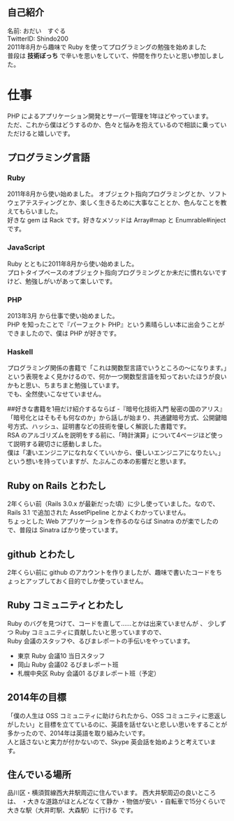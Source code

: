 ## 自己紹介
名前: おだい　すぐる  
TwitterID: Shindo200  
2011年8月から趣味で Ruby を使ってプログラミングの勉強を始めました  
普段は **技術ぼっち** で辛いを思いをしていて、仲間を作りたいと思い参加しました。

# 仕事
PHP によるアプリケーション開発とサーバー管理を1年ほどやっています。  
ただ、これから僕はどうするのか、色々と悩みを抱えているので相談に乗っていただけると嬉しいです。

## プログラミング言語
### Ruby
2011年8月から使い始めました。
オブジェクト指向プログラミングとか、ソフトウェアテスティングとか、楽しく生きるために大事なこととか、色んなことを教えてもらいました。  
好きな gem は Rack です。好きなメソッドは Array#map と Enumrable#inject です。
### JavaScript
Ruby とともに2011年8月から使い始めました。  
プロトタイプベースのオブジェクト指向プログラミングとか未だに慣れないですけど、勉強しがいがあって楽しいです。  
### PHP
2013年3月 から仕事で使い始めました。  
PHP を知ったことで『パーフェクト PHP』という素晴らしい本に出会うことができましたので、僕は PHP が好きです。
### Haskell
プログラミング関係の書籍で「これは関数型言語でいうところの〜になります。」という表現をよく見かけるので、何か一つ関数型言語を知っておいたほうが良いかもと思い、ちまちまと勉強しています。  
でも、全然使いこなせていません。

##好きな書籍を1冊だけ紹介するならば
-『暗号化技術入門 秘密の国のアリス』
「暗号化とはそもそも何なのか」から話しが始まり、共通鍵暗号方式、公開鍵暗号方式、ハッシュ、証明書などの技術を優しく解説した書籍です。  
RSA のアルゴリズムを説明をする前に、「時計演算」について4ページほど使って説明する親切さに感動しました。  
僕は「凄いエンジニアになれなくていいから、優しいエンジニアになりたい。」という想いを持っていますが、たぶんこの本の影響だと思います。

## Ruby on Rails とわたし
2年くらい前（Rails 3.0.x が最新だった頃）に少し使っていました。なので、Rails 3.1 で追加された AssetPipeline とかよくわかっていません。  
ちょっとした Web アプリケーションを作るのならば Sinatra のが楽でしたので、普段は Sinatra ばかり使っています。  

## github とわたし
2年くらい前に github のアカウントを作りましたが、趣味で書いたコードをちょっとアップしておく目的でしか使っていません。  

## Ruby コミュニティとわたし
Ruby のバグを見つけて、コードを直して……とかは出来ていませんが  、
少しずつ Ruby コミュニティに貢献したいと思っていますので、  
Ruby 会議のスタッフや、るびまレポートの手伝いをやっています。  
- 東京 Ruby 会議10 当日スタッフ
- 岡山 Ruby 会議02 るびまレポート班
- 札幌中央区 Ruby 会議01 るびまレポート班（予定）

## 2014年の目標
「僕の人生は OSS コミュニティに助けられたから、OSS コミュニティに恩返しがしたい」と目標を立てているのに、英語を話せないと悲しい思いをすることが多かったので、2014年は英語を取り組みたいです。  
人と話さないと実力が付かないので、Skype 英会話を始めようと考えています。

## 住んでいる場所
品川区・横須賀線西大井駅周辺に住んでいます。
西大井駅周辺の良いところは、
・大きな道路がほとんどなくて静か
・物価が安い
・自転車で15分くらいで大きな駅（大井町駅、大森駅）に行ける
です。
